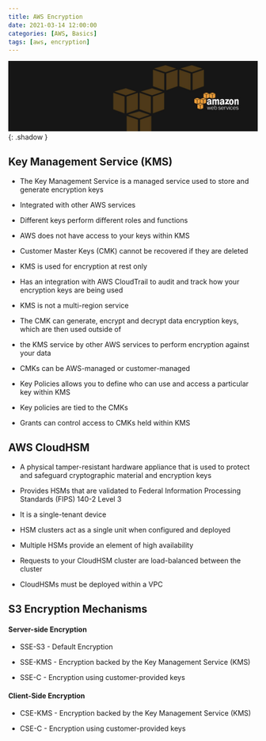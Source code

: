 ```yaml
---
title: AWS Encryption
date: 2021-03-14 12:00:00
categories: [AWS, Basics]
tags: [aws, encryption]
---
```

<script defer data-domain="senad-d.github.io" src="https://plus.seki.ink/js/script.js"></script>
![](https://github.com/senad-d/senad-d.github.io/blob/main/_media/images/backgroun.png?raw=true){: .shadow }

## Key Management Service (KMS)

-   The Key Management Service is a managed service used to store and generate encryption keys
    
-   Integrated with other AWS services
    
-   Different keys perform different roles and functions
    
-   AWS does not have access to your keys within KMS
    
-   Customer Master Keys (CMK) cannot be recovered if they are deleted
    
-   KMS is used for encryption at rest only
    
-   Has an integration with AWS CloudTrail to audit and track how your encryption keys are being used
    
-   KMS is not a multi-region service
    
-   The CMK can generate, encrypt and decrypt data encryption keys, which are then used outside of
    
-   the KMS service by other AWS services to perform encryption against your data
    
-   CMKs can be AWS-managed or customer-managed
    
-   Key Policies allows you to define who can use and access a particular key within KMS
    
-   Key policies are tied to the CMKs
    
-   Grants can control access to CMKs held within KMS
    


## AWS CloudHSM

  

-   A physical tamper-resistant hardware appliance that is used to protect and safeguard cryptographic material and encryption keys
    
-   Provides HSMs that are validated to Federal Information Processing Standards (FIPS) 140-2 Level 3
    
-   It is a single-tenant device
    
-   HSM clusters act as a single unit when configured and deployed
    
-   Multiple HSMs provide an element of high availability
    
-   Requests to your CloudHSM cluster are load-balanced between the cluster
    
-   CloudHSMs must be deployed within a VPC
    

  
## S3 Encryption Mechanisms

#### Server-side Encryption


-   SSE-S3 - Default Encryption
    
-   SSE-KMS - Encryption backed by the Key Management Service (KMS)
    
-   SSE-C - Encryption using customer-provided keys
    


#### Client-Side Encryption

-   CSE-KMS - Encryption backed by the Key Management Service (KMS)
    
-   CSE-C - Encryption using customer-provided keys